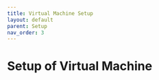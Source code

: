 ```yaml
---
title: Virtual Machine Setup
layout: default
parent: Setup
nav_order: 3
---
```


# Setup of Virtual Machine
